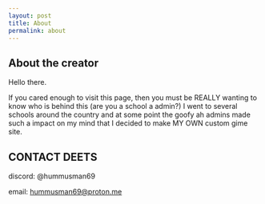 ```yaml
---
layout: post
title: About
permalink: about
---
```


## About the creator

Hello there.

If you cared enough to visit this page, then you must be REALLY wanting to know who is behind this (are you a school a admin?)
I went to several schools around the country and at some point the goofy ah admins made such a impact on my mind that I decided to make MY OWN custom gime site. 


## CONTACT DEETS

discord: @hummusman69

email: hummusman69@proton.me



